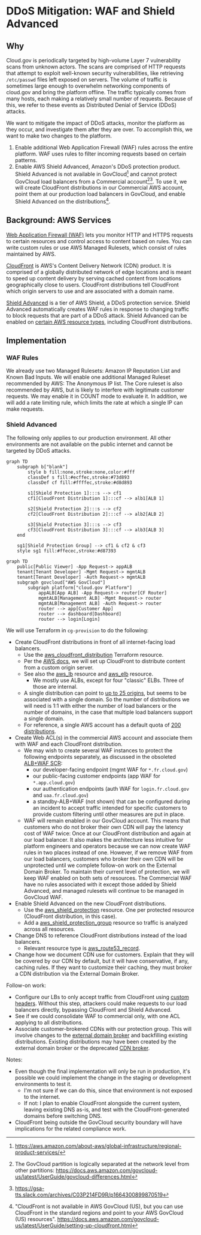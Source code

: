 # DDoS Mitigation: WAF and Shield Advanced

## Why

Cloud.gov is periodically targeted by high-volume Layer 7 vulnerability scans from unknown actors. The scans are comprised of HTTP requests that attempt to exploit well-known security vulnerabilities, like retrieving `/etc/passwd` files left exposed on servers. The volume of traffic is sometimes large enough to overwhelm networking components of cloud.gov and bring the platform offline. The traffic typically comes from many hosts, each making a relatively small number of requests. Because of this, we refer to these events as Distributed Denial of Service (DDoS) attacks.

We want to mitigate the impact of DDoS attacks, monitor the platform as they occur, and investigate them after they are over. To accomplish this, we want to make two changes to the platform.

1. Enable additional Web Application Firewall (WAF) rules across the entire platform. WAF uses rules to filter incoming requests based on certain patterns.
2. Enable AWS Shield Advanced, Amazon's DDoS protection product. Shield Advanced is not available in GovCloud[^1] and cannot protect GovCloud load balancers from a Commercial account[^2][^3]. To use it, we will create CloudFront distributions in our Commercial AWS account, point them at our production load balancers in GovCloud, and enable Shield Advanced on the distributions[^4].

[^1]: https://aws.amazon.com/about-aws/global-infrastructure/regional-product-services/
[^2]: The GovCloud partition is logically separated at the network level from other partitions: https://docs.aws.amazon.com/govcloud-us/latest/UserGuide/govcloud-differences.html
[^3]: https://gsa-tts.slack.com/archives/C03P214FD9R/p1664300899870519
[^4]: "CloudFront is not available in AWS GovCloud (US), but you can use CloudFront in the standard regions and point to your AWS GovCloud (US) resources". https://docs.aws.amazon.com/govcloud-us/latest/UserGuide/setting-up-cloudfront.html

## Background: AWS Services

[Web Application Firewall (WAF)](https://docs.aws.amazon.com/waf/latest/developerguide/what-is-aws-waf.html) lets you monitor HTTP and HTTPS requests to certain resources and control access to content based on rules. You can write custom rules or use AWS Managed Rulesets, which consist of rules maintained by AWS.

[CloudFront](https://docs.aws.amazon.com/AmazonCloudFront/latest/DeveloperGuide/Introduction.html) is AWS's Content Delivery Network (CDN) product. It is comprised of a globally distributed network of edge locations and is meant to speed up content delivery by serving cached content from locations geographically close to users. CloudFront distributions tell CloudFront which origin servers to use and are associated with a domain name.

[Shield Advanced](https://docs.aws.amazon.com/waf/latest/developerguide/ddos-advanced-summary.html) is a tier of AWS Shield, a DDoS protection service. Shield Advanced automatically creates WAF rules in response to changing traffic to block requests that are part of a DDoS attack. Shield Advanced can be enabled on [certain AWS resource types](https://docs.aws.amazon.com/waf/latest/developerguide/ddos-advanced-summary-protected-resources.html), including CloudFront distributions.

## Implementation

### WAF Rules

We already use two Managed Rulesets: Amazon IP Reputation List and Known Bad Inputs. We will enable one additional Managed Ruleset recommended by AWS: The Anonymous IP list. The Core ruleset is also recommended by AWS, but is likely to interfere with legitimate customer requests. We may enable it in COUNT mode to evaluate it. In addition, we will add a rate limiting rule, which limits the rate at which a single IP can make requests.

### Shield Advanced

The following only applies to our production environment. All other environments are not available on the public internet and cannot be targeted by DDoS attacks.

```mermaid
graph TD
    subgraph b["blank"]
        style b fill:none,stroke:none,color:#fff
        classDef s fill:#ecffec,stroke:#73d893
        classDef cf fill:#ffffec,stroke:#d8d893

        s1[Shield Protection 1]:::s --> cf1
        cf1[CloudFront Distribution 1]:::cf --> alb1[ALB 1]

        s2[Shield Protection 2]:::s --> cf2
        cf2[CloudFront Distribution 2]:::cf --> alb2[ALB 2]

        s3[Shield Protection 3]:::s --> cf3
        cf3[CloudFront Distribution 3]:::cf --> alb3[ALB 3]
    end

    sg1[Shield Protection Group] --> cf1 & cf2 & cf3
    style sg1 fill:#ffecec,stroke:#d87393
```

```mermaid
graph TD
    public[Public Viewer] -App Request-> appALB
    tenant[Tenant Developer] -Mgmt Request-> mgmtALB
    tenant[Tenant Developer] -Auth Request-> mgmtALB
    subgraph govcloud["AWS GovCloud"]
        subgraph platform["cloud.gov Platform"]
            appALB[App ALB] -App Request-> router[CF Router]
            mgmtALB[Management ALB] -Mgmt Request-> router
            mgmtALB[Management ALB] -Auth Request-> router
            router --> app[Customer App]
            router --> dashboard[Dashboard]
            router --> login[Login]
```

We will use Terraform in `cg-provision` to do the following:

* Create CloudFront distributions in front of all internet-facing load balancers.
    * Use the [aws_cloudfront_distribution](https://registry.terraform.io/providers/hashicorp/aws/latest/docs/resources/cloudfront_distribution) Terraform resource.
    * Per the [AWS docs](https://docs.aws.amazon.com/govcloud-us/latest/UserGuide/setting-up-cloudfront-tips.html), we will set up CloudFront to distribute content from a custom origin server.
    * See also the [aws_lb](https://registry.terraform.io/providers/hashicorp/aws/latest/docs/resources/lb) resource and [aws_elb](https://registry.terraform.io/providers/hashicorp/aws/latest/docs/resources/elb) resource.
        * We mostly use ALBs, except for four "classic" ELBs. Three of those are internal.
    * A single distribution can point to [up to 25 origins](https://docs.aws.amazon.com/AmazonCloudFront/latest/DeveloperGuide/distribution-overview.html), but seems to be associated with a single domain. So the number of distributions we will need is 1:1 with either the number of load balancers or the number of domains, in the case that multiple load balancers support a single domain.
    * For reference, a single AWS account has a default quota of [200 distributions](https://docs.aws.amazon.com/AmazonCloudFront/latest/DeveloperGuide/cloudfront-limits.html#limits-web-distributions).
* Create Web ACL(s) in the commercial AWS account and associate them with WAF and each CloudFront distribution.
    * We may wish to create several WAF instances to protect the following endpoints separately, as discussed in the obsoleted [ALB+WAF SCR](https://docs.google.com/document/d/10YmiNE9W9F9lZzcRoQKx8fLFkshkko4wSizkwtH90mg/edit):
        * our developer-facing endpoint (mgmt WAF for `*.fr.cloud.gov`)
        * our public-facing customer endpoints (app WAF for `*.app.cloud.gov`)
        * our authentication endpoints (auth WAF for `login.fr.cloud.gov` and `uaa.fr.cloud.gov`)
        * a standby-ALB+WAF (not shown) that can be configured during an incident to accept traffic intended for specific customers to provide custom filtering until other measures are put in place.
    * WAF will remain enabled in our GovCloud account. This means that customers who do not broker their own CDN will pay the latency cost of WAF twice: Once at our CloudFront distribution and again at our load balancer. It also makes the architecture less intuitive for platform engineers and operators because we can now create WAF rules in two places instead of one. However, if we remove WAF from our load balancers, customers who broker their own CDN will be unprotected until we complete follow-on work on the External Domain Broker. To maintain their current level of protection, we will keep WAF enabled on both sets of resources. The Commercial WAF have no rules associated with it except those added by Shield Advanced, and managed rulesets will continue to be managed in GovCloud WAF.
* Enable Shield Advanced on the new CloudFront distributions.
    * Use the [aws_shield_protection](https://registry.terraform.io/providers/hashicorp/aws/latest/docs/resources/shield_protection) resource. One per protected resource (CloudFront distribution, in this case).
    * Add a [aws_shield_protection_group](https://registry.terraform.io/providers/hashicorp/aws/latest/docs/resources/shield_protection_group) resource so traffic is analyzed across all resources.
* Change DNS to reference CloudFront distributions instead of the load balancers.
    * Relevant resource type is [aws_route53_record](https://registry.terraform.io/providers/hashicorp/aws/latest/docs/resources/route53_record).
* Change how we document CDN use for customers. Explain that they will be covered by our CDN by default, but it will have conservative, if any, caching rules. If they want to customize their caching, they must broker a CDN distribution via the External Domain Broker.

Follow-on work:

* Configure our LBs to only accept traffic from CloudFront using [custom headers](https://docs.aws.amazon.com/AmazonCloudFront/latest/DeveloperGuide/private-content-overview.html#forward-custom-headers-restrict-access). Without this step, attackers could make requests to our load balancers directly, bypassing CloudFront and Shield Advanced.
* See if we could consolidate WAF to commercial only, with one ACL applying to all distributions.
* Associate customer-brokered CDNs with our protection group. This will involve changes to the [external domain broker](https://github.com/cloud-gov/external-domain-broker) and backfilling existing distributions. Existing distributions may have been created by the external domain broker or the deprecated [CDN broker](https://github.com/cloud-gov/cf-cdn-service-broker).

Notes:

* Even though the final implementation will only be run in production, it's possible we could implement the change in the staging or development environments to test it.
    * I'm not sure if we can do this, since that environment is not exposed to the internet.
    * If not: I plan to enable CloudFront alongside the current system, leaving existing DNS as-is, and test with the CloudFront-generated domains before switching DNS.
* CloudFront being outside the GovCloud security boundary will have implications for the related compliance work.
